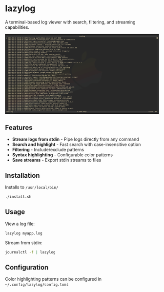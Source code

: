 # lazylog

A terminal-based log viewer with search, filtering, and streaming capabilities.

![lazylog screenshot](docs/lazylog.png)

## Features

- **Stream logs from stdin** - Pipe logs directly from any command
- **Search and highlight** - Fast search with case-insensitive option
- **Filtering** - Include/exclude patterns
- **Syntax highlighting** - Configurable color patterns
- **Save streams** - Export stdin streams to files

## Installation
Installs to `/usr/local/bin/`
```bash
./install.sh
```

## Usage

View a log file:
```bash
lazylog myapp.log
```

Stream from stdin:
```bash
journalctl -f | lazylog
```

## Configuration

Color highlighting patterns can be configured in `~/.config/lazylog/config.toml`
